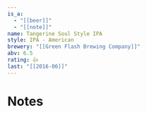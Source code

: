 ```yaml
---
is_a:
  - "[[beer]]"
  - "[[note]]"
name: Tangerine Soul Style IPA
style: IPA - American
brewery: "[[Green Flash Brewing Company]]"
abv: 6.5
rating: 👍
last: "[[2016-06]]"
---
```

# Notes

